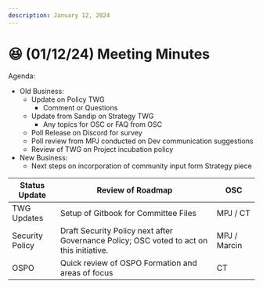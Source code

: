 ```yaml
---
description: January 12, 2024
---
```


# 😆 (01/12/24) Meeting Minutes

Agenda:

* Old Business:
  * Update on Policy TWG
    * Comment or Questions
  * Update from Sandip on Strategy TWG
    * Any topics for OSC or FAQ from OSC
  * Poll Release on Discord for survey
  * Poll review from MPJ conducted on Dev communication suggestions
  * Review of TWG on Project incubation policy
* New Business:
  * Next steps on incorporation of community input form Strategy piece

| Status Update   | Review of Roadmap                                                                        | OSC          |
| --------------- | ---------------------------------------------------------------------------------------- | ------------ |
| TWG Updates     | Setup of Gitbook for Committee Files                                                     | MPJ / CT     |
| Security Policy | Draft Security Policy next after Governance Policy; OSC voted to act on this initiative. | MPJ / Marcin |
| OSPO            | Quick review of OSPO Formation and areas of focus                                        | CT           |
